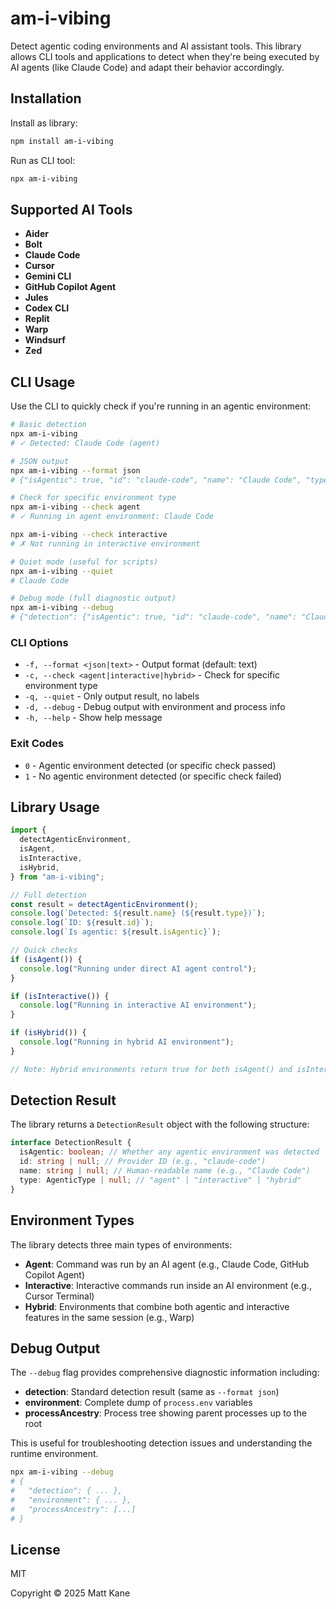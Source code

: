 # am-i-vibing

Detect agentic coding environments and AI assistant tools. This library allows CLI tools and applications to detect when they're being executed by AI agents (like Claude Code) and adapt their behavior accordingly.

## Installation

Install as library:

```bash
npm install am-i-vibing
```

Run as CLI tool:

```bash
npx am-i-vibing
```

## Supported AI Tools

- **Aider**
- **Bolt**
- **Claude Code**
- **Cursor**
- **Gemini CLI**
- **GitHub Copilot Agent**
- **Jules**
- **Codex CLI**
- **Replit**
- **Warp**
- **Windsurf**
- **Zed**

## CLI Usage

Use the CLI to quickly check if you're running in an agentic environment:

```bash
# Basic detection
npx am-i-vibing
# ✓ Detected: Claude Code (agent)

# JSON output
npx am-i-vibing --format json
# {"isAgentic": true, "id": "claude-code", "name": "Claude Code", "type": "agent"}

# Check for specific environment type
npx am-i-vibing --check agent
# ✓ Running in agent environment: Claude Code

npx am-i-vibing --check interactive
# ✗ Not running in interactive environment

# Quiet mode (useful for scripts)
npx am-i-vibing --quiet
# Claude Code

# Debug mode (full diagnostic output)
npx am-i-vibing --debug
# {"detection": {"isAgentic": true, "id": "claude-code", "name": "Claude Code", "type": "agent"}, "environment": {...}, "processAncestry": [...]}
```

### CLI Options

- `-f, --format <json|text>` - Output format (default: text)
- `-c, --check <agent|interactive|hybrid>` - Check for specific environment type
- `-q, --quiet` - Only output result, no labels
- `-d, --debug` - Debug output with environment and process info
- `-h, --help` - Show help message

### Exit Codes

- `0` - Agentic environment detected (or specific check passed)
- `1` - No agentic environment detected (or specific check failed)

## Library Usage

```typescript
import {
  detectAgenticEnvironment,
  isAgent,
  isInteractive,
  isHybrid,
} from "am-i-vibing";

// Full detection
const result = detectAgenticEnvironment();
console.log(`Detected: ${result.name} (${result.type})`);
console.log(`ID: ${result.id}`);
console.log(`Is agentic: ${result.isAgentic}`);

// Quick checks
if (isAgent()) {
  console.log("Running under direct AI agent control");
}

if (isInteractive()) {
  console.log("Running in interactive AI environment");
}

if (isHybrid()) {
  console.log("Running in hybrid AI environment");
}

// Note: Hybrid environments return true for both isAgent() and isInteractive()
```

## Detection Result

The library returns a `DetectionResult` object with the following structure:

```typescript
interface DetectionResult {
  isAgentic: boolean; // Whether any agentic environment was detected
  id: string | null; // Provider ID (e.g., "claude-code")
  name: string | null; // Human-readable name (e.g., "Claude Code")
  type: AgenticType | null; // "agent" | "interactive" | "hybrid"
}
```

## Environment Types

The library detects three main types of environments:

- **Agent**: Command was run by an AI agent (e.g., Claude Code, GitHub Copilot Agent)
- **Interactive**: Interactive commands run inside an AI environment (e.g., Cursor Terminal)
- **Hybrid**: Environments that combine both agentic and interactive features in the same session (e.g., Warp)

## Debug Output

The `--debug` flag provides comprehensive diagnostic information including:

- **detection**: Standard detection result (same as `--format json`)
- **environment**: Complete dump of `process.env` variables
- **processAncestry**: Process tree showing parent processes up to the root

This is useful for troubleshooting detection issues and understanding the runtime environment.

```bash
npx am-i-vibing --debug
# {
#   "detection": { ... },
#   "environment": { ... },
#   "processAncestry": [...]
# }
```

## License

MIT

Copyright © 2025 Matt Kane
